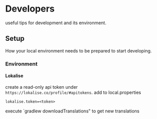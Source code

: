# Developers
useful tips for development and its environment.

## Setup

How your local environment needs to be prepared to start developing.

### Environment

#### Lokalise
create a read-only api token under `https://lokalise.co/profile/#apitokens`.
add to local.properties
```
lokalise.token=<token>
```

execute `gradlew downloadTranslations" to get new translations